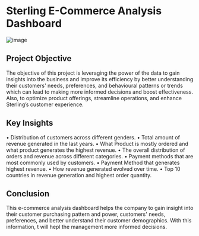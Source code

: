 #  Sterling E-Commerce Analysis Dashboard

![image](https://github.com/user-attachments/assets/fa24d4fa-c428-4704-92e9-d330d328d6dd)

## Project Objective
The objective of this project is leveraging the power of the data to gain insights into the business and improve its efficiency by better understanding their customers' needs, preferences, and behavioural patterns or trends which can lead to making more informed decisions and boost effectiveness. Also, to optimize product offerings, streamline operations, and enhance Sterling’s customer experience.

## Key Insights
• Distribution of customers across different genders.
• Total amount of revenue generated in the last years.
• What Product is mostly ordered and what product generates the highest revenue.
• The overall distribution of orders and revenue across different categories.
• Payment methods that are most commonly used by customers.
• Payment Method that generates highest revenue.
• How revenue generated evolved over time.
• Top 10 countries in revenue generation and highest order quantity.

## Conclusion
This e-commerce analysis dashboard helps the company to gain insight into their customer purchasing pattern and power, customers' needs, preferences, and better understand their customer demographics. With this information, t will hepl the management more informed decisions.
